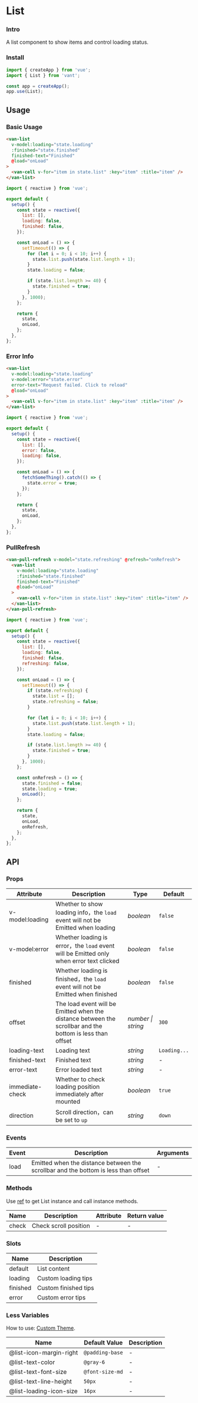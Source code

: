 # List

### Intro

A list component to show items and control loading status.

### Install

```js
import { createApp } from 'vue';
import { List } from 'vant';

const app = createApp();
app.use(List);
```

## Usage

### Basic Usage

```html
<van-list
  v-model:loading="state.loading"
  :finished="state.finished"
  finished-text="Finished"
  @load="onLoad"
>
  <van-cell v-for="item in state.list" :key="item" :title="item" />
</van-list>
```

```js
import { reactive } from 'vue';

export default {
  setup() {
    const state = reactive({
      list: [],
      loading: false,
      finished: false,
    });

    const onLoad = () => {
      setTimeout(() => {
        for (let i = 0; i < 10; i++) {
          state.list.push(state.list.length + 1);
        }
        state.loading = false;

        if (state.list.length >= 40) {
          state.finished = true;
        }
      }, 1000);
    };

    return {
      state,
      onLoad,
    };
  },
};
```

### Error Info

```html
<van-list
  v-model:loading="state.loading"
  v-model:error="state.error"
  error-text="Request failed. Click to reload"
  @load="onLoad"
>
  <van-cell v-for="item in state.list" :key="item" :title="item" />
</van-list>
```

```js
import { reactive } from 'vue';

export default {
  setup() {
    const state = reactive({
      list: [],
      error: false,
      loading: false,
    });

    const onLoad = () => {
      fetchSomeThing().catch(() => {
        state.error = true;
      });
    };

    return {
      state,
      onLoad,
    };
  },
};
```

### PullRefresh

```html
<van-pull-refresh v-model="state.refreshing" @refresh="onRefresh">
  <van-list
    v-model:loading="state.loading"
    :finished="state.finished"
    finished-text="Finished"
    @load="onLoad"
  >
    <van-cell v-for="item in state.list" :key="item" :title="item" />
  </van-list>
</van-pull-refresh>
```

```js
import { reactive } from 'vue';

export default {
  setup() {
    const state = reactive({
      list: [],
      loading: false,
      finished: false,
      refreshing: false,
    });

    const onLoad = () => {
      setTimeout(() => {
        if (state.refreshing) {
          state.list = [];
          state.refreshing = false;
        }

        for (let i = 0; i < 10; i++) {
          state.list.push(state.list.length + 1);
        }
        state.loading = false;

        if (state.list.length >= 40) {
          state.finished = true;
        }
      }, 1000);
    };

    const onRefresh = () => {
      state.finished = false;
      state.loading = true;
      onLoad();
    };

    return {
      state,
      onLoad,
      onRefresh,
    };
  },
};
```

## API

### Props

| Attribute | Description | Type | Default |
| --- | --- | --- | --- |
| v-model:loading | Whether to show loading info，the `load` event will not be Emitted when loading | _boolean_ | `false` |
| v-model:error | Whether loading is error，the `load` event will be Emitted only when error text clicked | _boolean_ | `false` |
| finished | Whether loading is finished，the `load` event will not be Emitted when finished | _boolean_ | `false` |
| offset | The load event will be Emitted when the distance between the scrollbar and the bottom is less than offset | _number \| string_ | `300` |
| loading-text | Loading text | _string_ | `Loading...` |
| finished-text | Finished text | _string_ | - |
| error-text | Error loaded text | _string_ | - |
| immediate-check | Whether to check loading position immediately after mounted | _boolean_ | `true` |
| direction | Scroll direction，can be set to `up` | _string_ | `down` |

### Events

| Event | Description | Arguments |
| --- | --- | --- |
| load | Emitted when the distance between the scrollbar and the bottom is less than offset | - |

### Methods

Use [ref](https://v3.vuejs.org/guide/component-template-refs.html) to get List instance and call instance methods.

| Name  | Description           | Attribute | Return value |
| ----- | --------------------- | --------- | ------------ |
| check | Check scroll position | -         | -            |

### Slots

| Name     | Description          |
| -------- | -------------------- |
| default  | List content         |
| loading  | Custom loading tips  |
| finished | Custom finished tips |
| error    | Custom error tips    |

### Less Variables

How to use: [Custom Theme](#/en-US/theme).

| Name                    | Default Value   | Description |
| ----------------------- | --------------- | ----------- |
| @list-icon-margin-right | `@padding-base` | -           |
| @list-text-color        | `@gray-6`       | -           |
| @list-text-font-size    | `@font-size-md` | -           |
| @list-text-line-height  | `50px`          | -           |
| @list-loading-icon-size | `16px`          | -           |
